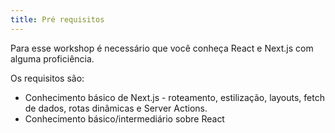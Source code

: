 ```yaml
---
title: Pré requisitos
---
```


Para esse workshop é necessário que você conheça React e Next.js com alguma proficiência.

Os requisitos são:

- Conhecimento básico de Next.js - roteamento, estilização, layouts, fetch de dados, rotas dinâmicas e Server Actions.
- Conhecimento básico/intermediário sobre React
